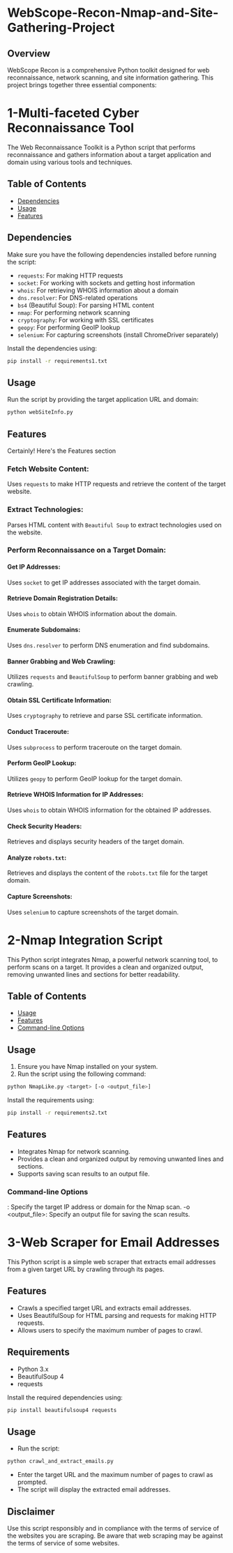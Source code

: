 # WebScope-Recon-Nmap-and-Site-Gathering-Project
## Overview
WebScope Recon is a comprehensive Python toolkit designed for web reconnaissance, network scanning, and site information gathering. This project brings together three essential components:

# 1-Multi-faceted Cyber Reconnaissance Tool

The Web Reconnaissance Toolkit is a Python script that performs reconnaissance and gathers information about a target application and domain using various tools and techniques.

## Table of Contents

- [Dependencies](#dependencies)
- [Usage](#usage)
- [Features](#features)


## Dependencies

Make sure you have the following dependencies installed before running the script:

- `requests`: For making HTTP requests
- `socket`: For working with sockets and getting host information
- `whois`: For retrieving WHOIS information about a domain
- `dns.resolver`: For DNS-related operations
- `bs4` (Beautiful Soup): For parsing HTML content
- `nmap`: For performing network scanning
- `cryptography`: For working with SSL certificates
- `geopy`: For performing GeoIP lookup
- `selenium`: For capturing screenshots (install ChromeDriver separately)

Install the dependencies using:

```bash
pip install -r requirements1.txt
```
## Usage
Run the script by providing the target application URL and domain:

```bash
python webSiteInfo.py
```

## Features
Certainly! Here's the Features section
### Fetch Website Content:

Uses `requests` to make HTTP requests and retrieve the content of the target website.

### Extract Technologies:

Parses HTML content with `Beautiful Soup` to extract technologies used on the website.

### Perform Reconnaissance on a Target Domain:

#### Get IP Addresses:

Uses `socket` to get IP addresses associated with the target domain.

#### Retrieve Domain Registration Details:

Uses `whois` to obtain WHOIS information about the domain.

#### Enumerate Subdomains:

Uses `dns.resolver` to perform DNS enumeration and find subdomains.

#### Banner Grabbing and Web Crawling:

Utilizes `requests` and `BeautifulSoup` to perform banner grabbing and web crawling.

#### Obtain SSL Certificate Information:

Uses `cryptography` to retrieve and parse SSL certificate information.

#### Conduct Traceroute:

Uses `subprocess` to perform traceroute on the target domain.

#### Perform GeoIP Lookup:

Utilizes `geopy` to perform GeoIP lookup for the target domain.

#### Retrieve WHOIS Information for IP Addresses:

Uses `whois` to obtain WHOIS information for the obtained IP addresses.

#### Check Security Headers:

Retrieves and displays security headers of the target domain.

#### Analyze `robots.txt`:

Retrieves and displays the content of the `robots.txt` file for the target domain.

#### Capture Screenshots:

Uses `selenium` to capture screenshots of the target domain.


# 2-Nmap Integration Script

This Python script integrates Nmap, a powerful network scanning tool, to perform scans on a target. It provides a clean and organized output, removing unwanted lines and sections for better readability.

## Table of Contents

- [Usage](#usage)
- [Features](#features)
- [Command-line Options](#command-line-options)

## Usage

1. Ensure you have Nmap installed on your system.
2. Run the script using the following command:

```bash
python NmapLike.py <target> [-o <output_file>]

```
Install the requirements using:

```bash
pip install -r requirements2.txt
```
## Features
- Integrates Nmap for network scanning.
- Provides a clean and organized output by removing unwanted lines and sections.
- Supports saving scan results to an output file.
  
### Command-line Options

<target>: Specify the target IP address or domain for the Nmap scan.
-o <output_file>: Specify an output file for saving the scan results.

# 3-Web Scraper for Email Addresses

This Python script is a simple web scraper that extracts email addresses from a given target URL by crawling through its pages.

## Features

- Crawls a specified target URL and extracts email addresses.
- Uses BeautifulSoup for HTML parsing and requests for making HTTP requests.
- Allows users to specify the maximum number of pages to crawl.

## Requirements

- Python 3.x
- BeautifulSoup 4
- requests

Install the required dependencies using:

```bash
pip install beautifulsoup4 requests

```
## Usage
- Run the script:
```bash
python crawl_and_extract_emails.py
```
- Enter the target URL and the maximum number of pages to crawl as prompted.
- The script will display the extracted email addresses.

## Disclaimer
Use this script responsibly and in compliance with the terms of service of the websites you are scraping.
Be aware that web scraping may be against the terms of service of some websites.
